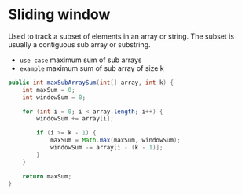 # Sliding window

Used to track a subset of elements in an array or string. The subset is usually a contiguous sub array or substring.

- `use case` maximum sum of sub arrays
- `example` maximum sum of sub array of size k

``` java
public int maxSubArraySum(int[] array, int k) {
    int maxSum = 0;
    int windowSum = 0;

    for (int i = 0; i < array.length; i++) {
        windowSum += array[i];

        if (i >= k - 1) {
            maxSum = Math.max(maxSum, windowSum);
            windowSum -= array[i - (k - 1)];
        }
    }

    return maxSum;
}
```
